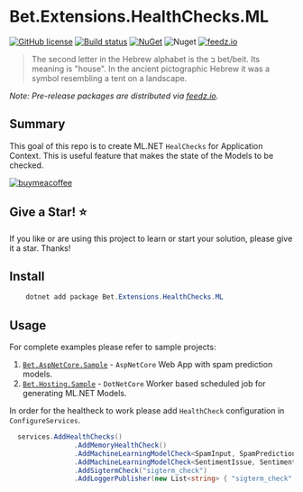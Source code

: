 # Bet.Extensions.HealthChecks.ML

[![GitHub license](https://img.shields.io/badge/license-MIT-blue.svg?style=flat-square)](https://raw.githubusercontent.com/kdcllc/Bet.Extensions/master/LICENSE)
[![Build status](https://ci.appveyor.com/api/projects/status/juk1eq7dy9l68mln?svg=true)](https://ci.appveyor.com/project/kdcllc/bet-extensions)
[![NuGet](https://img.shields.io/nuget/v/Bet.Extensions.HealthChecks.ML.svg)](https://www.nuget.org/packages?q=Bet.Extensions.HealthChecks.ML)
![Nuget](https://img.shields.io/nuget/dt/Bet.Extensions.HealthChecks.ML)
[![feedz.io](https://img.shields.io/badge/endpoint.svg?url=https://f.feedz.io/kdcllc/bet-bet-extensions/shield/Bet.Extensions.HealthChecks.ML/latest)](https://f.feedz.io/kdcllc/bet-bet-extensions/packages/Bet.Extensions.HealthChecks.ML/latest/download)

> The second letter in the Hebrew alphabet is the ב bet/beit. Its meaning is "house". In the ancient pictographic Hebrew it was a symbol resembling a tent on a landscape.

_Note: Pre-release packages are distributed via [feedz.io](https://f.feedz.io/kdcllc/bet-extensions/nuget/index.json)._

## Summary

This goal of this repo is to create ML.NET `HealChecks` for Application Context. This is useful feature that makes the state of the Models to be checked.

[![buymeacoffee](https://www.buymeacoffee.com/assets/img/custom_images/orange_img.png)](https://www.buymeacoffee.com/vyve0og)

## Give a Star! :star:

If you like or are using this project to learn or start your solution, please give it a star. Thanks!

## Install

```csharp
    dotnet add package Bet.Extensions.HealthChecks.ML
```

## Usage

For complete examples please refer to sample projects:

1. [`Bet.AspNetCore.Sample`](https://github.com/kdcllc/Bet.AspNetCore/tree/master/src/Bet.AspNetCore.Sample) - `AspNetCore` Web App with spam prediction models.
2. [`Bet.Hosting.Sample`](../Bet.Hosting.Sample/) - `DotNetCore` Worker based scheduled job for generating ML.NET Models.

In order for the healtheck to work please add `HealthCheck` configuration in `ConfigureServices`.

```csharp
  services.AddHealthChecks()
                .AddMemoryHealthCheck()
                .AddMachineLearningModelCheck<SpamInput, SpamPrediction>("spam_check")
                .AddMachineLearningModelCheck<SentimentIssue, SentimentPrediction>("sentiment_check")
                .AddSigtermCheck("sigterm_check")
                .AddLoggerPublisher(new List<string> { "sigterm_check" });
```
